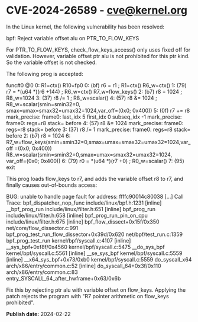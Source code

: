 # CVE-2024-26589 - cve@kernel.org

In the Linux kernel, the following vulnerability has been resolved:

bpf: Reject variable offset alu on PTR_TO_FLOW_KEYS

For PTR_TO_FLOW_KEYS, check_flow_keys_access() only uses fixed off
for validation. However, variable offset ptr alu is not prohibited
for this ptr kind. So the variable offset is not checked.

The following prog is accepted:

  func#0 @0
  0: R1=ctx() R10=fp0
  0: (bf) r6 = r1                       ; R1=ctx() R6_w=ctx()
  1: (79) r7 = *(u64 *)(r6 +144)        ; R6_w=ctx() R7_w=flow_keys()
  2: (b7) r8 = 1024                     ; R8_w=1024
  3: (37) r8 /= 1                       ; R8_w=scalar()
  4: (57) r8 &= 1024                    ; R8_w=scalar(smin=smin32=0,
  smax=umax=smax32=umax32=1024,var_off=(0x0; 0x400))
  5: (0f) r7 += r8
  mark_precise: frame0: last_idx 5 first_idx 0 subseq_idx -1
  mark_precise: frame0: regs=r8 stack= before 4: (57) r8 &= 1024
  mark_precise: frame0: regs=r8 stack= before 3: (37) r8 /= 1
  mark_precise: frame0: regs=r8 stack= before 2: (b7) r8 = 1024
  6: R7_w=flow_keys(smin=smin32=0,smax=umax=smax32=umax32=1024,var_off
  =(0x0; 0x400)) R8_w=scalar(smin=smin32=0,smax=umax=smax32=umax32=1024,
  var_off=(0x0; 0x400))
  6: (79) r0 = *(u64 *)(r7 +0)          ; R0_w=scalar()
  7: (95) exit

This prog loads flow_keys to r7, and adds the variable offset r8
to r7, and finally causes out-of-bounds access:

  BUG: unable to handle page fault for address: ffffc90014c80038
  [...]
  Call Trace:
   <TASK>
   bpf_dispatcher_nop_func include/linux/bpf.h:1231 [inline]
   __bpf_prog_run include/linux/filter.h:651 [inline]
   bpf_prog_run include/linux/filter.h:658 [inline]
   bpf_prog_run_pin_on_cpu include/linux/filter.h:675 [inline]
   bpf_flow_dissect+0x15f/0x350 net/core/flow_dissector.c:991
   bpf_prog_test_run_flow_dissector+0x39d/0x620 net/bpf/test_run.c:1359
   bpf_prog_test_run kernel/bpf/syscall.c:4107 [inline]
   __sys_bpf+0xf8f/0x4560 kernel/bpf/syscall.c:5475
   __do_sys_bpf kernel/bpf/syscall.c:5561 [inline]
   __se_sys_bpf kernel/bpf/syscall.c:5559 [inline]
   __x64_sys_bpf+0x73/0xb0 kernel/bpf/syscall.c:5559
   do_syscall_x64 arch/x86/entry/common.c:52 [inline]
   do_syscall_64+0x3f/0x110 arch/x86/entry/common.c:83
   entry_SYSCALL_64_after_hwframe+0x63/0x6b

Fix this by rejecting ptr alu with variable offset on flow_keys.
Applying the patch rejects the program with "R7 pointer arithmetic
on flow_keys prohibited".

**Publish date:** 2024-02-22
